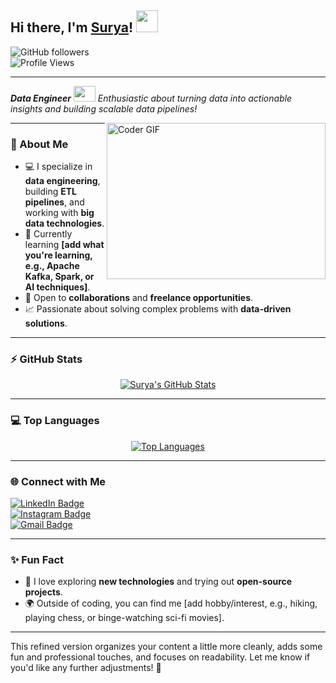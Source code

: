 ## Hi there, I'm [Surya](http://www.suryasingh.me/)! <img src="https://raw.githubusercontent.com/TheDudeThatCode/TheDudeThatCode/master/Assets/Hi.gif" width=35 height=35>  
![GitHub followers](https://img.shields.io/github/followers/surya6032?style=social)  
![Profile Views](https://komarev.com/ghpvc/?username=surya6032&style=flat-square)

---

<p>
  <em>
    <b>Data Engineer</b> <img src="https://raw.githubusercontent.com/TheDudeThatCode/TheDudeThatCode/master/Assets/Developer.gif" width=35 height=25>  
    Enthusiastic about turning data into actionable insights and building scalable data pipelines!
  </em>
</p>

<img align="right" alt="Coder GIF" height=250 width=350 src="https://thumbs.gfycat.com/EvilNextDevilfish-small.gif" />

---

### 🚀 About Me

- 💻 I specialize in **data engineering**, building **ETL pipelines**, and working with **big data technologies**.  
- 🌱 Currently learning **[add what you're learning, e.g., Apache Kafka, Spark, or AI techniques]**.  
- 🤝 Open to **collaborations** and **freelance opportunities**.  
- 📈 Passionate about solving complex problems with **data-driven solutions**.

---

### ⚡ GitHub Stats

<p align="center">
  <a href="https://github.com/surya6032">
    <img src="https://github-readme-stats-aj8vj7k8x.vercel.app/api?username=surya6032&show_icons=true&title_color=ffc857&icon_color=8ac926&text_color=daf7dc&bg_color=151515&count_private=true&include_all_commits=true" alt="Surya's GitHub Stats">
  </a>
</p>

---

### 💻 Top Languages

<p align="center">
  <a href="https://github.com/surya6032">
    <img src="https://github-readme-stats-aj8vj7k8x.vercel.app/api/top-langs/?username=surya6032&layout=compact&title_color=ffc857&icon_color=8ac926&text_color=daf7dc&bg_color=151515&card_width=400" alt="Top Languages">
  </a>
</p>

---

### 🌐 Connect with Me

[![LinkedIn Badge](https://img.shields.io/badge/-Surya-blue?style=flat-square&logo=Linkedin&logoColor=white&link=https://www.linkedin.com/in/surya6032/)](https://www.linkedin.com/in/surya6032)  
[![Instagram Badge](https://img.shields.io/badge/-@surya_pratap_singh._-e02c73?style=flat-square&logo=Instagram&logoColor=white&link=https://www.instagram.com/surya_pratap_singh._/)](https://www.instagram.com/surya_pratap_singh._/)  
[![Gmail Badge](https://img.shields.io/badge/-psurya.924@gmail.com-d54b3d?style=flat-square&logo=Gmail&logoColor=white&link=mailto:psurya.924@gmail.com)](mailto:psurya.924@gmail.com)

---

### ✨ Fun Fact

- 🌟 I love exploring **new technologies** and trying out **open-source projects**.  
- 🌍 Outside of coding, you can find me [add hobby/interest, e.g., hiking, playing chess, or binge-watching sci-fi movies].

---

This refined version organizes your content a little more cleanly, adds some fun and professional touches, and focuses on readability. Let me know if you'd like any further adjustments! 🚀
